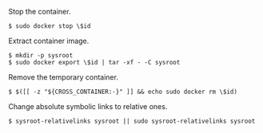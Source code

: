 Stop the container.

```
$ sudo docker stop \$id
```

Extract container image.

```
$ mkdir -p sysroot
$ sudo docker export \$id | tar -xf - -C sysroot
```

Remove the temporary container.

```
$ $([[ -z "${CROSS_CONTAINER:-}" ]] && echo sudo docker rm \$id)
```

Change absolute symbolic links to relative ones.

```
$ sysroot-relativelinks sysroot || sudo sysroot-relativelinks sysroot
```
